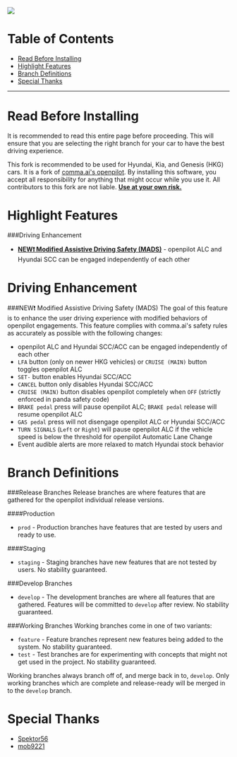 ![](https://user-images.githubusercontent.com/37757984/127420744-89ca219c-8f8e-46d3-bccf-c1cb53b81bb1.png)

Table of Contents
=======================

* [Read Before Installing](#read-before-installing)
* [Highlight Features](#highlight-features)
* [Branch Definitions](#branch-definitions)
* [Special Thanks](#special-thanks)

---

Read Before Installing
=======================

It is recommended to read this entire page before proceeding. This will ensure that you are selecting the right branch for your car to have the best driving experience.

This fork is recommended to be used for Hyundai, Kia, and Genesis (HKG) cars. It is a fork of [comma.ai's openpilot](https://github.com/commaai/openpilot). By installing this software, you accept all responsibility for anything that might occur while you use it. All contributors to this fork are not liable. <ins>**Use at your own risk.**</ins>

Highlight Features
=======================

###Driving Enhancement
* [**NEW❗ Modified Assistive Driving Safety (MADS)**](NEW❗-modified-assistive-driving-safety-(mads)) - openpilot ALC and Hyundai SCC can be engaged independently of each other

Driving Enhancement
=======================

###NEW❗ Modified Assistive Driving Safety (MADS)
The goal of this feature is to enhance the user driving experience with modified behaviors of openpilot engagements. This feature complies with comma.ai's safety rules as accurately as possible with the following changes:
* openpilot ALC and Hyundai SCC/ACC can be engaged independently of each other
* `LFA` button (only on newer HKG vehicles) or `CRUISE (MAIN)` button toggles openpilot ALC
* `SET-` button enables Hyundai SCC/ACC
* `CANCEL` button only disables Hyundai SCC/ACC
* `CRUISE (MAIN)` button disables openpilot completely when `OFF` (strictly enforced in panda safety code)
* `BRAKE pedal` press will pause openpilot ALC; `BRAKE pedal` release will resume openpilot ALC
* `GAS pedal` press will not disengage openpilot ALC or Hyundai SCC/ACC
* `TURN SIGNALS` (`Left` or `Right`) will pause openpilot ALC if the vehicle speed is below the threshold for openpilot Automatic Lane Change
* Event audible alerts are more relaxed to match Hyundai stock behavior

Branch Definitions
=======================

###Release Branches
Release branches are where features that are gathered for the openpilot individual release versions.

####Production
* `prod` - Production branches have features that are tested by users and ready to use.

####Staging
* `staging` - Staging branches have new features that are not tested by users. No stability guaranteed.

###Develop Branches
* `develop` - The development branches are where all features that are gathered. Features will be committed to `develop` after review. No stability guaranteed.

###Working Branches
Working branches come in one of two variants:
* `feature` - Feature branches represent new features being added to the system. No stability guaranteed.
* `test` - Test branches are for experimenting with concepts that might not get used in the project. No stability guaranteed.

Working branches always branch off of, and merge back in to, `develop`. Only working branches which are complete and release-ready will be merged in to the `develop` branch.

Special Thanks
=======================

* [Spektor56](https://github.com/spektor56/openpilot)
* [mob9221](https://github.com/mob9221/opendbc)